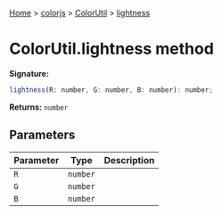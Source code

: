[Home](./index) &gt; [colorjs](./colorjs.md) &gt; [ColorUtil](./colorjs.colorutil.md) &gt; [lightness](./colorjs.colorutil.lightness.md)

# ColorUtil.lightness method

**Signature:**

```javascript
lightness(R: number, G: number, B: number): number;
```

**Returns:** `number`

## Parameters

| Parameter | Type     | Description |
| --------- | -------- | ----------- |
| `R`       | `number` |             |
| `G`       | `number` |             |
| `B`       | `number` |             |
